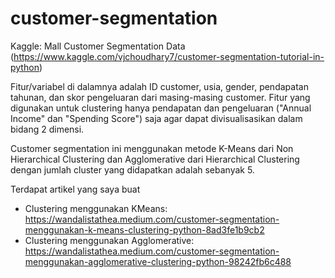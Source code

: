 # customer-segmentation
Kaggle: Mall Customer Segmentation Data (https://www.kaggle.com/vjchoudhary7/customer-segmentation-tutorial-in-python)

Fitur/variabel di dalamnya adalah ID customer, usia, gender, pendapatan tahunan, dan skor pengeluaran dari masing-masing customer. Fitur yang digunakan untuk clustering hanya pendapatan dan pengeluaran ("Annual Income" dan "Spending Score") saja agar dapat divisualisasikan dalam bidang 2 dimensi.

Customer segmentation ini menggunakan metode K-Means dari Non Hierarchical Clustering dan Agglomerative dari Hierarchical Clustering dengan jumlah cluster yang didapatkan adalah sebanyak 5.

Terdapat artikel yang saya buat
- Clustering menggunakan KMeans: https://wandalistathea.medium.com/customer-segmentation-menggunakan-k-means-clustering-python-8ad3fe1b9cb2
- Clustering menggunakan Agglomerative: https://wandalistathea.medium.com/customer-segmentation-menggunakan-agglomerative-clustering-python-98242fb6c488
